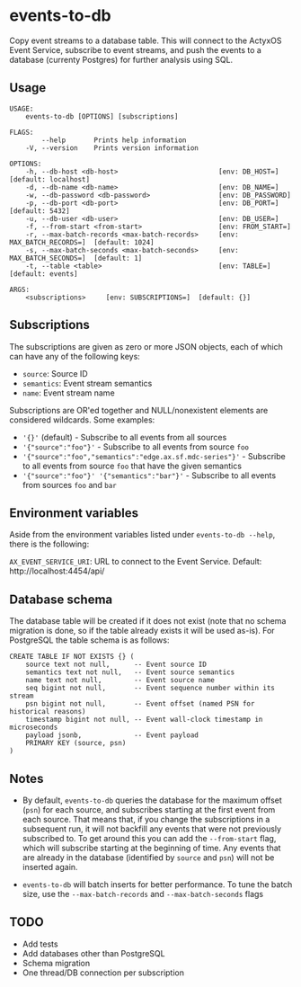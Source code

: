 # events-to-db

Copy event streams to a database table. This will connect to the ActyxOS Event Service, subscribe to event streams, and
push the events to a database (currenty Postgres) for further analysis using SQL.

## Usage

```
USAGE:
    events-to-db [OPTIONS] [subscriptions]

FLAGS:
        --help       Prints help information
    -V, --version    Prints version information

OPTIONS:
    -h, --db-host <db-host>                         [env: DB_HOST=]  [default: localhost]
    -d, --db-name <db-name>                         [env: DB_NAME=]
    -w, --db-password <db-password>                 [env: DB_PASSWORD]
    -p, --db-port <db-port>                         [env: DB_PORT=]  [default: 5432]
    -u, --db-user <db-user>                         [env: DB_USER=]
    -f, --from-start <from-start>                   [env: FROM_START=]
    -r, --max-batch-records <max-batch-records>     [env: MAX_BATCH_RECORDS=]  [default: 1024]
    -s, --max-batch-seconds <max-batch-seconds>     [env: MAX_BATCH_SECONDS=]  [default: 1]
    -t, --table <table>                             [env: TABLE=]  [default: events]

ARGS:
    <subscriptions>     [env: SUBSCRIPTIONS=]  [default: {}]
```

## Subscriptions

The subscriptions are given as zero or more JSON objects, each of which can have any of the following keys:

- `source`: Source ID
- `semantics`: Event stream semantics
- `name`: Event stream name

Subscriptions are OR'ed together and NULL/nonexistent elements are considered wildcards. Some examples:

- `'{}'` (default) - Subscribe to all events from all sources
- `'{"source":"foo"}'` - Subscribe to all events from source `foo`
- `'{"source":"foo","semantics":"edge.ax.sf.mdc-series"}'` - Subscribe to all events from source `foo` that have the given semantics
- `'{"source":"foo"}' '{"semantics":"bar"}'` - Subscribe to all events from sources `foo` and `bar`

## Environment variables

Aside from the environment variables listed under `events-to-db --help`, there is the following:

`AX_EVENT_SERVICE_URI`: URL to connect to the Event Service. Default: http://localhost:4454/api/

## Database schema

The database table will be created if it does not exist (note that no schema migration is done, so if the table already
exists it will be used as-is). For PostgreSQL the table schema is as follows:

```
CREATE TABLE IF NOT EXISTS {} (
    source text not null,      -- Event source ID
    semantics text not null,   -- Event source semantics
    name text not null,        -- Event source name
    seq bigint not null,       -- Event sequence number within its stream
    psn bigint not null,       -- Event offset (named PSN for historical reasons)
    timestamp bigint not null, -- Event wall-clock timestamp in microseconds
    payload jsonb,             -- Event payload
    PRIMARY KEY (source, psn)
)
```

## Notes

- By default, `events-to-db` queries the database for the maximum offset (`psn`) for each source, and subscribes
  starting at the first event from each source. That means that, if you change the subscriptions in a subsequent run,
  it will not backfill any events that were not previously subscribed to. To get around this you can add the `--from-start`
  flag, which will subscribe starting at the beginning of time. Any events that are already in the database (identified
  by `source` and `psn`) will not be inserted again.

- `events-to-db` will batch inserts for better performance. To tune the batch size, use the `--max-batch-records` and
  `--max-batch-seconds` flags

## TODO

- Add tests
- Add databases other than PostgreSQL
- Schema migration
- One thread/DB connection per subscription
